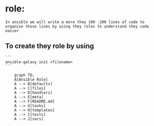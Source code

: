 # role:


    In ansible we will write a more they 100 -200 lines of code to organise those lines by using they roles to understand they code easier 


## To create they role by using 
    
    ```
    ansible-galaxy init <filename>
    ```
```mermaid
    graph TD;
    A[Ansible Role]
    A --> B[defaults]
    A --> C[files]
    A --> D[handlers]
    A --> E[meta]
    A --> F[README.md]
    A --> G[tasks]
    A --> H[templates]
    A --> I[tests]
    A --> J[vars]

